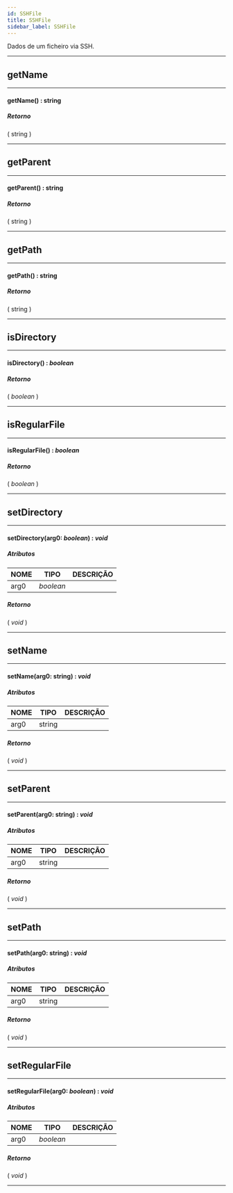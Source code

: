 ```yaml
---
id: SSHFile
title: SSHFile
sidebar_label: SSHFile
---
```


Dados de um ficheiro via SSH.

---

## getName

---

#### getName() : string
##### Retorno

( string )


---

## getParent

---

#### getParent() : string
##### Retorno

( string )


---

## getPath

---

#### getPath() : string
##### Retorno

( string )


---

## isDirectory

---

#### isDirectory() : _boolean_
##### Retorno

( _boolean_ )


---

## isRegularFile

---

#### isRegularFile() : _boolean_
##### Retorno

( _boolean_ )


---

## setDirectory

---

#### setDirectory(arg0: _boolean_) : _void_
##### Atributos

| NOME | TIPO | DESCRIÇÃO |
|---|---|---|
| arg0 | _boolean_ |   |

##### Retorno

( _void_ )


---

## setName

---

#### setName(arg0: string) : _void_
##### Atributos

| NOME | TIPO | DESCRIÇÃO |
|---|---|---|
| arg0 | string |   |

##### Retorno

( _void_ )


---

## setParent

---

#### setParent(arg0: string) : _void_
##### Atributos

| NOME | TIPO | DESCRIÇÃO |
|---|---|---|
| arg0 | string |   |

##### Retorno

( _void_ )


---

## setPath

---

#### setPath(arg0: string) : _void_
##### Atributos

| NOME | TIPO | DESCRIÇÃO |
|---|---|---|
| arg0 | string |   |

##### Retorno

( _void_ )


---

## setRegularFile

---

#### setRegularFile(arg0: _boolean_) : _void_
##### Atributos

| NOME | TIPO | DESCRIÇÃO |
|---|---|---|
| arg0 | _boolean_ |   |

##### Retorno

( _void_ )


---


